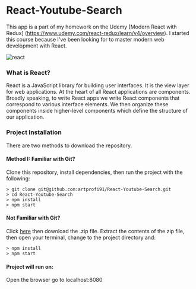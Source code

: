 # React-Youtube-Search
This app is a part of my homework on the Udemy [Modern React with Redux] (https://www.udemy.com/react-redux/learn/v4/overview). I started this course because I've been looking for to master modern web development with React.

![react](https://user-images.githubusercontent.com/28790452/29529457-64dd1236-8665-11e7-8fdd-aae07f3a3f46.gif)

### What is React?
React is a JavaScript library for building user interfaces. It is the view layer for web applications. At the heart of all React applications are components.
Broadly speaking, to write React apps we write React components that correspond to various interface elements. We then organize these components inside higher-level components which define the structure of our application.

### Project Installation

There are two methods to download the repository.

#### Method I: Familiar with Git?
Clone this repository, install dependencies, then run the project with the following:

```
> git clone git@github.com:artprofi91/React-Youtube-Search.git
> cd React-Youtube-Search
> npm install
> npm start
```

#### Not Familiar with Git?
Click [here](https://github.com/artprofi91/React-Youtube-Search) then download the .zip file. Extract the contents of the zip file, then open your terminal, change to the project directory and:

```
> npm install
> npm start
```

#### Project will run on:
Open the browser go to localhost:8080